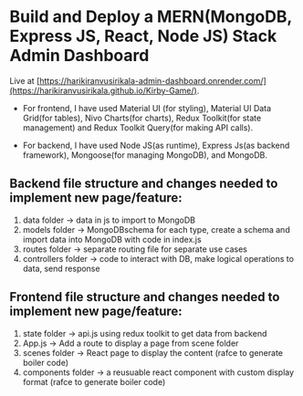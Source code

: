 # Build and Deploy a MERN(MongoDB, Express JS, React, Node JS) Stack Admin Dashboard

Live at [https://harikiranvusirikala-admin-dashboard.onrender.com/](https://harikiranvusirikala.github.io/Kirby-Game/).


- For frontend, I have used Material UI (for styling), Material UI Data Grid(for tables), Nivo Charts(for charts), Redux Toolkit(for state management) and Redux Toolkit Query(for making API calls).

- For backend, I have used Node JS(as runtime), Express Js(as backend framework), Mongoose(for managing MongoDB), and MongoDB.


## Backend file structure and changes needed to implement new page/feature:
1. data folder -> data in js to import to MongoDB
2. models folder -> MongoDBschema for each type, create a schema and import data into MongoDB with code in index.js
3. routes folder -> separate routing file for separate use cases
4. controllers folder -> code to interact with DB, make logical operations to data, send response

## Frontend file structure and changes needed to implement new page/feature:
1. state folder -> api.js using redux toolkit to get data from backend
2. App.js -> Add a route to display a page from scene folder
3. scenes folder -> React page to display the content (rafce to generate boiler code)
4. components folder -> a reusuable react component with custom display format (rafce to generate boiler code)
